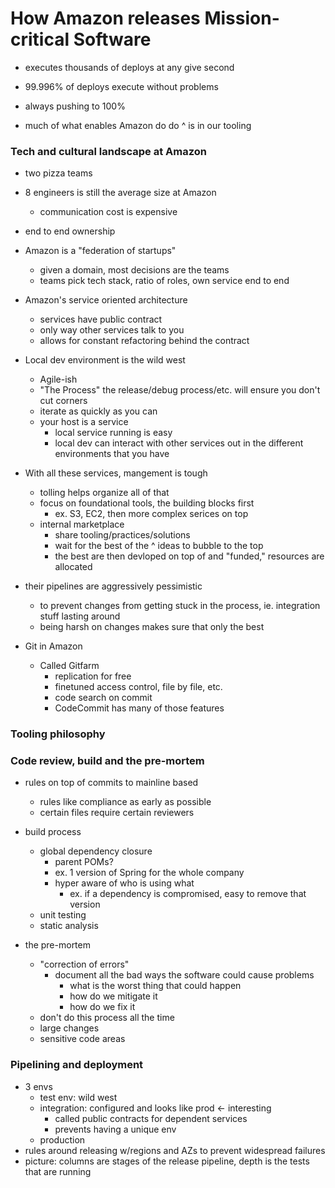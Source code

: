 # How Amazon releases Mission-critical Software
* executes thousands of deploys at any give second
* 99.996% of deploys execute without problems
* always pushing to 100%

* much of what enables Amazon do do ^ is in our tooling

### Tech and cultural landscape at Amazon
* two pizza teams
* 8 engineers is still the average size at Amazon
    * communication cost is expensive
* end to end ownership
* Amazon is a "federation of startups"
    * given a domain, most decisions are the teams
    * teams pick tech stack, ratio of roles, own service end to end
* Amazon's service oriented architecture
    * services have public contract
    * only way other services talk to you
    * allows for constant refactoring behind the contract
* Local dev environment is the wild west
    * Agile-ish
    * "The Process" the release/debug process/etc. will ensure you don't cut corners
    * iterate as quickly as you can
    * your host is a service
        * local service running is easy
        * local dev can interact with other services out in the different environments that you have
* With all these services, mangement is tough
    * tolling helps organize all of that
    * focus on foundational tools, the building blocks first
        * ex. S3, EC2, then more complex serices on top
    * internal marketplace
        * share tooling/practices/solutions
        * wait for the best of the ^ ideas to bubble to the top
        * the best are then devloped on top of and "funded," resources are allocated

* their pipelines are aggressively pessimistic
    * to prevent changes from getting stuck in the process, ie. integration stuff lasting around
    * being harsh on changes makes sure that only the best
* Git in Amazon
    * Called Gitfarm
        * replication for free
        * finetuned access control, file by file, etc.
        * code search on commit
        * CodeCommit has many of those features




### Tooling philosophy
### Code review, build and the pre-mortem
* rules on top of commits to mainline based
    * rules like compliance as early as possible
    * certain files require certain reviewers

* build process
    * global dependency closure
        * parent POMs?
        * ex. 1 version of Spring for the whole company
        * hyper aware of who is using what
            * ex. if a dependency is compromised, easy to remove that version
    * unit testing
    * static analysis
* the pre-mortem
    * "correction of errors"
        * document all the bad ways the software could cause problems
            * what is the worst thing that could happen
            * how do we mitigate it
            * how do we fix it
    * don't do this process all the time
    * large changes
    * sensitive code areas
### Pipelining and deployment
* 3 envs
    * test env: wild west
    * integration: configured and looks like prod <- interesting
        * called public contracts for dependent services
        * prevents having a unique env
    * production
* rules around releasing w/regions and AZs to prevent widespread failures
* picture: columns are stages of the release pipeline, depth is the tests that are running
